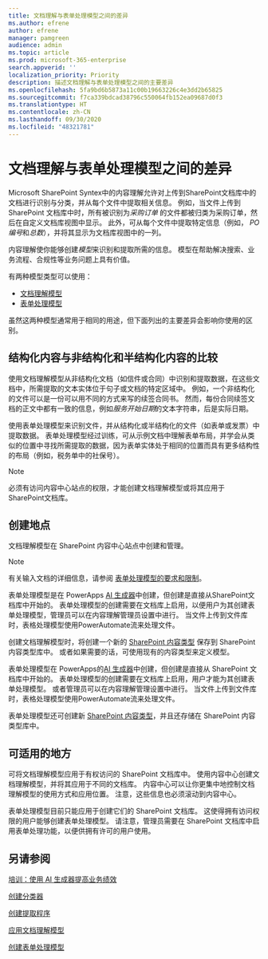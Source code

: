 ```yaml
---
title: 文档理解与表单处理模型之间的差异
ms.author: efrene
author: efrene
manager: pamgreen
audience: admin
ms.topic: article
ms.prod: microsoft-365-enterprise
search.appverid: ''
localization_priority: Priority
description: 描述文档理解与表单处理模型之间的主要差异
ms.openlocfilehash: 5fa9bd6b5873a11c00b19663226c4e3dd2b65825
ms.sourcegitcommit: f7ca339bdcad38796c550064fb152ea09687d0f3
ms.translationtype: HT
ms.contentlocale: zh-CN
ms.lasthandoff: 09/30/2020
ms.locfileid: "48321781"
---
```

# <a name="difference-between-document-understanding-and-form-processing-models"></a>文档理解与表单处理模型之间的差异 


Microsoft SharePoint Syntex中的内容理解允许对上传到SharePoint文档库中的文档进行识别与分类，并从每个文件中提取相关信息。  例如，当文件上传到 SharePoint 文档库中时，所有被识别为*采购订单* 的文件都被归类为采购订单，然后在自定义文档库视图中显示。 此外，可从每个文件中提取特定信息（例如， *PO 编号*和*总数*），并将其显示为文档库视图中的一列。 

内容理解使你能够创建*模型*来识别和提取所需的信息。 模型在帮助解决搜索、业务流程、合规性等业务问题上具有价值。

有两种模型类型可以使用：

- [文档理解模型 ](document-understanding-overview.md)
- [表单处理模型](form-processing-overview.md)

虽然这两种模型通常用于相同的用途，但下面列出的主要差异会影响你使用的区别。



## <a name="structured-versus-unstructured-and-semi-structured-content"></a>结构化内容与非结构化和半结构化内容的比较

使用文档理解模型从非结构化文档（如信件或合同）中识别和提取数据，在这些文档中，所需提取的文本实体位于句子或文档的特定区域中。 例如，一个非结构化的文件可以是一份可以用不同的方式来写的续签合同书。 然而，每份合同续签文档的正文中都有一致的信息，例如*服务开始日期*的文本字符串，后是实际日期。   

使用表单处理模型来识别文件，并从结构化或半结构化的文件（如表单或发票）中提取数据。 表单处理模型经过训练，可从示例文档中理解表单布局，并学会从类似的位置中寻找所需提取的数据，因为表单实体处于相同的位置而具有更多结构性的布局（例如，税务单中的社保号）。 

> [!NOTE]
> 必须有访问内容中心站点的权限，才能创建文档理解模型或将其应用于SharePoint文档库。 


## <a name="where-they-are-created"></a>创建地点

文档理解模型在 SharePoint 内容中心站点中创建和管理。 

> [!NOTE]
> 有关输入文档的详细信息，请参阅 [表单处理模型的要求和限制](https://docs.microsoft.com/ai-builder/form-processing-model-requirements)。 

表单处理模型是在 PowerApps [AI 生成器](https://docs.microsoft.com/ai-builder/overview)中创建，但创建是直接从SharePoint文档库中开始的。 表单处理模型的创建需要在文档库上启用，以便用户为其创建表单处理模型，管理员可以在内容理解管理员设置中进行。 当文件上传到文件库时，表格处理模型使用PowerAutomate流来处理文件。

创建文档理解模型时，将创建一个新的 [SharePoint 内容类型](https://support.microsoft.com/office/use-content-types-to-manage-content-consistently-on-a-site-48512bcb-6527-480b-b096-c03b7ec1d978) 保存到 SharePoint 内容类型库中。 或者如果需要的话，可使用现有的内容类型来定义模型。

表单处理模型在 PowerApps的[AI 生成器](https://docs.microsoft.com/ai-builder/overview)中创建，但创建是直接从 SharePoint 文档库中开始的。 表单处理模型的创建需要在文档库上启用，用户才能为其创建表单处理模型。 或者管理员可以在内容理解管理设置中进行。 当文件上传到文件库时，表格处理模型使用PowerAutomate流来处理文件。

表单处理模型还可创建新 [SharePoint 内容类型](https://support.microsoft.com/office/use-content-types-to-manage-content-consistently-on-a-site-48512bcb-6527-480b-b096-c03b7ec1d978)，并且还存储在 SharePoint 内容类型库中。

## <a name="where-they-can-be-applied"></a>可适用的地方

可将文档理解模型应用于有权访问的 SharePoint 文档库中。 使用内容中心创建文档理解模型，并将其应用于不同的文档库。 内容中心可以让你更集中地控制文档理解模型的使用方式和应用位置。 注意，这些信息也必须滚动到内容中心。

表单处理模型目前只能应用于创建它们的 SharePoint 文档库。 这使得拥有访问权限的用户能够创建表单处理模型。 请注意，管理员需要在 SharePoint 文档库中启用表单处理功能，以便供拥有许可的用户使用。

 ## <a name="see-also"></a>另请参阅
[培训：使用 AI 生成器提高业务绩效](https://docs.microsoft.com/learn/paths/improve-business-performance-ai-builder/?source=learn)

[创建分类器](create-a-classifier.md)

[创建提取程序](create-an-extractor.md)

[应用文档理解模型](apply-a-model.md)

[创建表单处理模型](create-a-form-processing-model.md)
